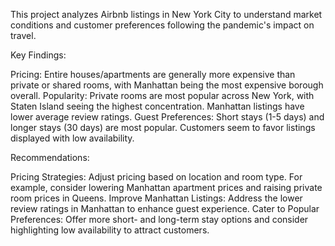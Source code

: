 This project analyzes Airbnb listings in New York City to understand market conditions and customer preferences following the pandemic's impact on travel.

Key Findings:

Pricing: Entire houses/apartments are generally more expensive than private or shared rooms, with Manhattan being the most expensive borough overall.
Popularity: Private rooms are most popular across New York, with Staten Island seeing the highest concentration. Manhattan listings have lower average review ratings.
Guest Preferences: Short stays (1-5 days) and longer stays (30 days) are most popular. Customers seem to favor listings displayed with low availability.

Recommendations:

Pricing Strategies: Adjust pricing based on location and room type. For example, consider lowering Manhattan apartment prices and raising private room prices in Queens.
Improve Manhattan Listings: Address the lower review ratings in Manhattan to enhance guest experience.
Cater to Popular Preferences: Offer more short- and long-term stay options and consider highlighting low availability to attract customers.
